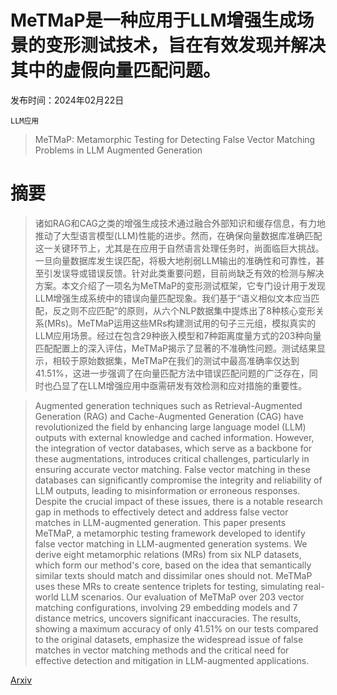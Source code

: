 # MeTMaP是一种应用于LLM增强生成场景的变形测试技术，旨在有效发现并解决其中的虚假向量匹配问题。

发布时间：2024年02月22日

`LLM应用`

> MeTMaP: Metamorphic Testing for Detecting False Vector Matching Problems in LLM Augmented Generation

# 摘要

> 诸如RAG和CAG之类的增强生成技术通过融合外部知识和缓存信息，有力地推动了大型语言模型(LLM)性能的进步。然而，在确保向量数据库准确匹配这一关键环节上，尤其是在应用于自然语言处理任务时，尚面临巨大挑战。一旦向量数据库发生误匹配，将极大地削弱LLM输出的准确性和可靠性，甚至引发误导或错误反馈。针对此类重要问题，目前尚缺乏有效的检测与解决方案。本文介绍了一项名为MeTMaP的变形测试框架，它专门设计用于发现LLM增强生成系统中的错误向量匹配现象。我们基于“语义相似文本应当匹配，反之则不应匹配”的原则，从六个NLP数据集中提炼出了8种核心变形关系(MRs)。MeTMaP运用这些MRs构建测试用的句子三元组，模拟真实的LLM应用场景。经过在包含29种嵌入模型和7种距离度量方式的203种向量匹配配置上的深入评估，MeTMaP揭示了显著的不准确性问题。测试结果显示，相较于原始数据集，MeTMaP在我们的测试中最高准确率仅达到41.51%，这进一步强调了在向量匹配方法中错误匹配问题的广泛存在，同时也凸显了在LLM增强应用中亟需研发有效检测和应对措施的重要性。

> Augmented generation techniques such as Retrieval-Augmented Generation (RAG) and Cache-Augmented Generation (CAG) have revolutionized the field by enhancing large language model (LLM) outputs with external knowledge and cached information. However, the integration of vector databases, which serve as a backbone for these augmentations, introduces critical challenges, particularly in ensuring accurate vector matching. False vector matching in these databases can significantly compromise the integrity and reliability of LLM outputs, leading to misinformation or erroneous responses. Despite the crucial impact of these issues, there is a notable research gap in methods to effectively detect and address false vector matches in LLM-augmented generation. This paper presents MeTMaP, a metamorphic testing framework developed to identify false vector matching in LLM-augmented generation systems. We derive eight metamorphic relations (MRs) from six NLP datasets, which form our method's core, based on the idea that semantically similar texts should match and dissimilar ones should not. MeTMaP uses these MRs to create sentence triplets for testing, simulating real-world LLM scenarios. Our evaluation of MeTMaP over 203 vector matching configurations, involving 29 embedding models and 7 distance metrics, uncovers significant inaccuracies. The results, showing a maximum accuracy of only 41.51\% on our tests compared to the original datasets, emphasize the widespread issue of false matches in vector matching methods and the critical need for effective detection and mitigation in LLM-augmented applications.

[Arxiv](https://arxiv.org/abs/2402.14480)